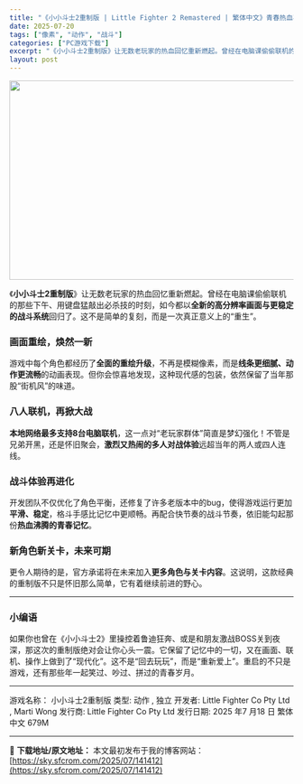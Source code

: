 ```yaml
---
title: "《小小斗士2重制版 | Little Fighter 2 Remastered | 繁体中文》青春热血再集结，多人格斗焕新生！"
date: 2025-07-20
tags: ["像素", "动作", "战斗"]
categories: ["PC游戏下载"]
excerpt: "《小小斗士2重制版》让无数老玩家的热血回忆重新燃起。曾经在电脑课偷偷联机的那些下午、用键盘猛敲出必杀技的时刻，如今都以全新的高分辨率画面与更稳定的战斗系统回归了。这不是简单的复刻，而是一次真正意义上的“重生”。 画面重绘，焕然一新 游戏中每个角色都经历了全面的重绘升级，不再是模糊像素，而是线条更细腻&hellip;"
layout: post
---
```


<img class="aligncenter size-full wp-image-141294" src="https://sky.sfcrom.com/wp-content/uploads/2025/07/202507190727417.webp" alt="" width="616" height="353" />

《<strong>小小斗士2重制版</strong>》让无数老玩家的热血回忆重新燃起。曾经在电脑课偷偷联机的那些下午、用键盘猛敲出必杀技的时刻，如今都以<strong>全新的高分辨率画面与更稳定的战斗系统</strong>回归了。这不是简单的复刻，而是一次真正意义上的“重生”。
<h3>画面重绘，焕然一新</h3>
游戏中每个角色都经历了<strong>全面的重绘升级</strong>，不再是模糊像素，而是<strong>线条更细腻、动作更流畅</strong>的动画表现。但你会惊喜地发现，这种现代感的包装，依然保留了当年那股“街机风”的味道。
<h3>八人联机，再掀大战</h3>
<strong>本地网络最多支持8台电脑联机</strong>，这一点对“老玩家群体”简直是梦幻强化！不管是兄弟开黑，还是怀旧聚会，<strong>激烈又热闹的多人对战体验</strong>远超当年的两人或四人连线。
<h3>战斗体验再进化</h3>
开发团队不仅优化了角色平衡，还修复了许多老版本中的bug，使得游戏运行更加<strong>平滑、稳定</strong>，格斗手感比记忆中更顺畅。再配合快节奏的战斗节奏，依旧能勾起那份<strong>热血沸腾的青春记忆</strong>。
<h3>新角色新关卡，未来可期</h3>
更令人期待的是，官方承诺将在未来加入<strong>更多角色与关卡内容</strong>。这说明，这款经典的重制版不只是怀旧那么简单，它有着继续前进的野心。

<hr />

<h3>小编语</h3>
如果你也曾在《小小斗士2》里操控着鲁迪狂奔、或是和朋友激战BOSS关到夜深，那这次的重制版绝对会让你心头一震。它保留了记忆中的一切，又在画面、联机、操作上做到了“现代化”。这不是“回去玩玩”，而是“重新爱上”。重启的不只是游戏，还有那些年一起笑过、吵过、拼过的青春岁月。

<hr />

游戏名称： 小小斗士2重制版
类型: 动作 , 独立
开发者: Little Fighter Co Pty Ltd , Marti Wong
发行商: Little Fighter Co Pty Ltd
发行日期: 2025 年7 月18 日
繁体中文
679M

---
📖 **下载地址/原文地址：** 本文最初发布于我的博客网站：[https://sky.sfcrom.com/2025/07/141412](https://sky.sfcrom.com/2025/07/141412)
